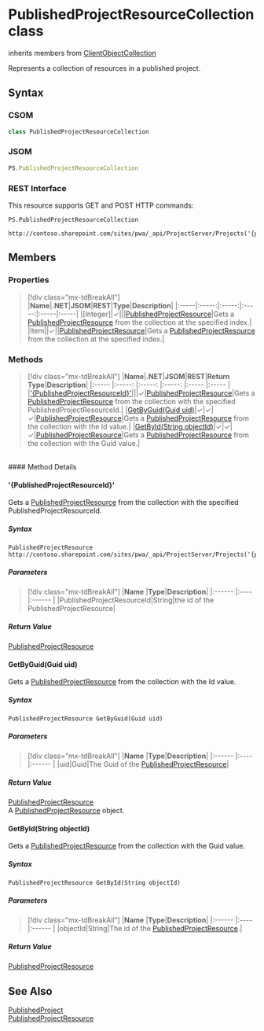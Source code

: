 [comment]: # (Name:PublishedProjectResourceCollection)
[comment]: # (Name:Microsoft.ProjectServer.PublishedProjectResourceCollection)
[comment]: # (Type:class)
[comment]: # (Status:Verified)

# <a name="name"></a>PublishedProjectResourceCollection class

inherits members from [ClientObjectCollection<PublishedProjectResource>](https://msdn.microsoft.com/EN-US/library/ee539303)<br/>

<a name="description"></a>Represents a collection of resources in a published project.

## <a name="syntax"></a>Syntax

### CSOM

```cs
class PublishedProjectResourceCollection 
```

### JSOM

```javascript
PS.PublishedProjectResourceCollection
```

### REST Interface

This resource supports GET and POST HTTP commands:

```
PS.PublishedProjectResourceCollection

http://contoso.sharepoint.com/sites/pwa/_api/ProjectServer/Projects('{projectid}')/ProjectResources
```

## <a name="members"></a>Members

### <a name="properties"></a>Properties
> [!div class="mx-tdBreakAll"]
|**Name**|**.NET**|**JSOM**|**REST**|**Type**|**Description**|
|:-----|:-----:|:-----:|:-----:|:-----|:-----|
|<a name="[Integer]"></a>[Integer]|&#x2713;|||[PublishedProjectResource](PublishedProjectResource.md)|Gets a [PublishedProjectResource](PublishedProjectResource.md) from the collection at the specified index.|
|<a name="Item"></a>Item||&#x2713;||[PublishedProjectResource](PublishedProjectResource.md)|Gets a [PublishedProjectResource](PublishedProjectResource.md) from the collection at the specified index.|

### <a name="methods"></a>Methods
> [!div class="mx-tdBreakAll"]
|**Name**|**.NET**|**JSOM**|**REST**|**Return Type**|**Description**|
|:----- |:-----: |:-----: |:-----: |:----- |:----- |
|[&#39;{PublishedProjectResourceId}&#39;](#&#39;{PublishedProjectResourceId}&#39;)|||&#x2713;|[PublishedProjectResource](PublishedProjectResource.md)|Gets a [PublishedProjectResource](PublishedProjectResource.md) from the collection with the specified PublishedProjectResourceId.|
|[GetByGuid(Guid uid)](#GetByGuid_Guid_uid_)|&#x2713;|&#x2713;|&#x2713;|[PublishedProjectResource](PublishedProjectResource.md)|Gets a [PublishedProjectResource](PublishedProjectResource.md) from the collection with the Id value.|
|[GetById(String objectId)](#GetById_String_objectId_)|&#x2713;|&#x2713;|&#x2713;|[PublishedProjectResource](PublishedProjectResource.md)|Gets a [PublishedProjectResource](PublishedProjectResource.md) from the collection with the Guid value.|

<br/>
#### Method Details

#### <a name="&#39;{PublishedProjectResourceId}&#39;"></a>&#39;{PublishedProjectResourceId}&#39;
 
Gets a [PublishedProjectResource](PublishedProjectResource.md) from the collection with the specified PublishedProjectResourceId.

##### Syntax

```
PublishedProjectResource http://contoso.sharepoint.com/sites/pwa/_api/ProjectServer/Projects('{projectid}')/ProjectResources('{PublishedProjectResourceId}')
```

##### Parameters
> [!div class="mx-tdBreakAll"]
|**Name** |**Type**|**Description**|
|:------ |:----|:------ |
|PublishedProjectResourceId|String|the id of the PublishedProjectResource|

##### Return Value

[PublishedProjectResource](PublishedProjectResource.md)

#### <a name="GetByGuid_Guid_uid_"></a>GetByGuid(Guid uid)

Gets a [PublishedProjectResource](PublishedProjectResource.md) from the collection with the Id value.

##### Syntax

```
PublishedProjectResource GetByGuid(Guid uid)
```

##### Parameters
> [!div class="mx-tdBreakAll"]
|**Name** |**Type**|**Description**|
|:------ |:----|:------ |
|uid|Guid|The Guid of the [PublishedProjectResource](PublishedProjectResource.md)|

##### Return Value

[PublishedProjectResource](PublishedProjectResource.md)<br />
A [PublishedProjectResource](PublishedProjectResource.md) object.

#### <a name="GetById_String_objectId_"></a>GetById(String objectId)

Gets a [PublishedProjectResource](PublishedProjectResource.md) from the collection with the Guid value.

##### Syntax

```
PublishedProjectResource GetById(String objectId)
```

##### Parameters
> [!div class="mx-tdBreakAll"]
|**Name** |**Type**|**Description**|
|:------ |:----|:------ |
|objectId|String|The id of the [PublishedProjectResource](PublishedProjectResource.md).|

##### Return Value

[PublishedProjectResource](PublishedProjectResource.md)

## <a name="seeAlso"></a>See Also

[PublishedProject](PublishedProject.md)<br/>
[PublishedProjectResource](PublishedProjectResource.md)<br />
